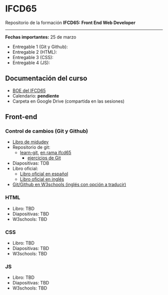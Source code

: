 # IFCD65
Repositorio de la formación **IFCD65: Front End Web Developer**

---

**Fechas importantes:** 25 de marzo

- Entregable 1 (Git y Github):
- Entregable 2 (HTML):
- Entregable 3 (CSS):
- Entregable 4 (JS):

## Documentación del curso

- [BOE del IFCD65](https://sede.sepe.gob.es/es/portaltrabaja/resources/pdf/especialidades/IFCD65.pdf)
- Calendario: **pendiente**
- Carpeta en Google Drive (compartida en las sesiones)

## Front-end

### Control de cambios (Git y Github)

- [Libro de midudev](https://aprendiendogit.com/)
- Repositorio de git: 
  - [learn-git](https://github.com/cesarlpb/learn-git), [en rama ifcd65](https://github.com/cesarlpb/learn-git/tree/ifcd65)
    - [ejercicios de Git](https://github.com/cesarlpb/learn-git/tree/ifcd65/ejercicios)
- Diapositivas: TDB
- Libro oficial:
  - [Libro oficial en español](https://git-scm.com/book/es/v2)
  - [Libro oficial en inglés](https://git-scm.com/book/en/v2)
- [Git/Github en W3schools (inglés con opción a traducir)](https://www.w3schools.com/git/default.asp)

### HTML

- Libro: TBD
- Diapositivas: TBD
- W3schools: TBD

### CSS

- Libro: TBD
- Diapositivas: TBD
- W3schools: TBD

### JS 

- Libro: TBD
- Diapositivas: TBD
- W3schools: TBD
